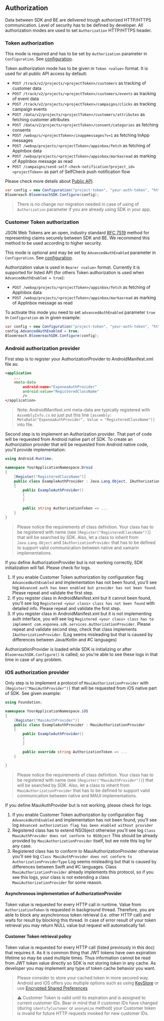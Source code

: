 ## Authorization

Data between SDK and BE are delivered trough authorized HTTP/HTTPS communication. Level of security has to be defined by developer.
All authorization modes are used to set `Authorization` HTTP/HTTPS header.

### Token authorization

This mode is required and has to be set by `Authorization` parameter in `Configuration`. See [configuration](./CONFIG.md).

Token authorization mode has to be given in `Token <value>` format. It is used for all public API access by default:

* `POST /track/v2/projects/<projectToken>/customers` as tracking of customer data
* `POST /track/v2/projects/<projectToken>/customers/events` as tracking of event data
* `POST /track/v2/projects/<projectToken>/campaigns/clicks` as tracking campaign events
* `POST /data/v2/projects/<projectToken>/customers/attributes` as fetching customer attributes
* `POST /data/v2/projects/<projectToken>/consent/categories` as fetching consents
* `POST /webxp/s/<projectToken>/inappmessages?v=1` as fetching InApp messages
* `POST /webxp/projects/<projectToken>/appinbox/fetch` as fetching of AppInbox data
* `POST /webxp/projects/<projectToken>/appinbox/markasread` as marking of AppInbox message as read
* `POST /campaigns/send-self-check-notification?project_id=<projectToken>` as part of SelfCheck push notification flow

Please check more details about [Public API](https://documentation.bloomreach.com/engagement/reference/authentication#public-api-access).

``` csharp
var config = new Configuration("project-token", "your-auth-token", "https://api.exponea.com");
Bloomreach.BloomreachSDK.Configure(config);
```

> There is no change nor migration needed in case of using of `Authorization` parameter if you are already using SDK in your app.

### Customer Token authorization

JSON Web Tokens are an open, industry standard [RFC 7519](https://tools.ietf.org/html/rfc7519) method for representing claims securely between SDK and BE. We recommend this method to be used according to higher security.

This mode is optional and may be set by `AdvancedAuthEnabled` parameter in `Configuration`. See [configuration](./CONFIG.md).

Authorization value is used in `Bearer <value>` format. Currently it is supported for listed API (for others Token authorization is used when `AdvancedAuthEnabled = true`):

* `POST /webxp/projects/<projectToken>/appinbox/fetch` as fetching of AppInbox data
* `POST /webxp/projects/<projectToken>/appinbox/markasread` as marking of AppInbox message as read

To activate this mode you need to set `advancedAuthEnabled` parameter `true` in `Configuration` as in given example:

``` csharp
var config = new Configuration("project-token", "your-auth-token", "https://api.exponea.com");
config.AdvancedAuthEnabled = true;
Bloomreach.BloomreachSDK.Configure(config);
```

### Android authorization provider
First step is to register your AuthorizationProvider to AndroidManifest.xml file as:

```xml
<application
    ...
    <meta-data
        android:name="ExponeaAuthProvider"
        android:value="RegisteredClassName"
        />
</application>
```

>Note: AndroidManifest.xml meta-data are typically registered with `AssemblyInfo.cs` so just put this line `[assembly: MetaData("ExponeaAuthProvider", Value = "RegisteredClassName")]` into file.

Second step is to implement an Authorization provider. That part of code will be requested from Android native part of SDK.
To create an Authorization provider that will be requested from Android native code, you'll provide implementation:

``` csharp
using Android.Runtime;

namespace YourApplicationNamespace.Droid
{
    [Register("RegisteredClassName")]
    public class ExampleAuthProvider : Java.Lang.Object, IAuthorizationProvider
    {
        public ExampleAuthProvider()
        {
        }

        public string AuthorizationToken => ...
    }
}
```

> Please notice the requirements of class definition. Your class has to be registered with name (see `[Register("RegisteredClassName")]`) that will be searched by SDK. Also, let a class to inherit from `Java.Lang.Object` and `IAuthorizationProvider` that has to be defined to support valid communication between native and xamarin implementations.

If you define AuthorizationProvider but is not working correctly, SDK initialization will fail. Please check for logs.
1. If you enable Customer Token authorization by configuration flag `AdvancedAuthEnabled` and implementation has not been found, you'll see log
   `Advanced auth has been enabled but provider has not been found`. Please repeat and validate the first step.
2. If you register class in AndroidManifest.xml but it cannot been found, you'll see log
   `Registered <your class> class has not been found` with detailed info. Please repeat and validate the first step.
3. If you register class in AndroidManifest.xml but it is not implementing auth interface, you will see log
   `Registered <your class> class has to implement com.exponea.sdk.services.AuthorizationProvider`.
   Please repeat and validate second step, check that class implements `IAuthorizationProvider`. (Log seems misleading but that is caused by differences between Java/Kotlin and #C languages)

AuthorizationProvider is loaded while SDK is initializing or after `BloomreachSDK.Configure()` is called; so you're able to see these logs in that time in case of any problem.

### iOS authorization provider
Only step is to implement a protocol of `MauiAuthorizationProvider` with `[Register("MauiAuthProvider")]` that will be requested from iOS native part of SDK. See given example:

```csharp
using Foundation;

namespace YourApplicationNamespace.iOS
{
    [Register("MauiAuthProvider")]
    public class ExampleAuthProvider : MauiAuthorizationProvider
    {
        public ExampleAuthProvider()
        {
        }

        public override string AuthorizationToken => ...
    }

}
```

> Please notice the requirements of class definition. Your class has to be registered with name (see `[Register("MauiAuthProvider")]`) that will be searched by SDK. Also, let a class to inherit from `MauiAuthorizationProvider` that has to be defined to support valid communication between native and MAUI implementations.

If you define MauiAuthProvider but is not working, please check for logs.
1. If you enable Customer Token authorization by configuration flag `AdvancedAuthEnabled` and implementation has not been found, you'll see log
   `Advanced authorization flag has been enabled without provider`
2. Registered class has to extend NSObject otherwise you'll see log
   `Class MauiAuthProvider does not conform to NSObject`
   This should be already provided by `MauiAuthorizationProvider` itself, but we note this log for any case.
3. Registered class has to conform to MauiAuthorizationProvider otherwise you'll see log
   `Class MauiAuthProvider does not conform to AuthorizationProviderType`
   Log seems misleading but that is caused by differences between Swift and #C languages. Class `MauiAuthorizationProvider` already implements this protocol, so if you see this logs, your class is not extending a class `MauiAuthorizationProvider` for some reason.

#### Asynchronous implementation of AuthorizationProvider

Token value is requested for every HTTP call in runtime. Value from `AuthorizationToken` is requested in background thread. Therefore, you are able to block any asynchronous token retrieval (i.e. other HTTP call) and waits for result by blocking this thread. In case of error result of your token retrieval you may return NULL value but request will automatically fail.

#### Customer Token retrieval policy

Token value is requested for every HTTP call (listed previously in this doc) that requires it.
As it is common thing that JWT tokens have own expiration lifetime so may be used multiple times. Thus information cannot be read from JWT token value directly so SDK is not storing token in any cache. As developer you may implement any type of token cache behavior you want.

> Please consider to store your cached token in more secured way. Android and iOS offers you multiple options such as using [KeyStore](https://developer.android.com/training/articles/keystore) or use [Encrypted Shared Preferences](https://developer.android.com/reference/androidx/security/crypto/EncryptedSharedPreferences)

> :warning: Customer Token is valid until its expiration and is assigned to current customer IDs. Bear in mind that if customer IDs have changed (during `identifyCustomer` or `anonymize` method) your Customer token is invalid for future HTTP requests invoked for new customer IDs.